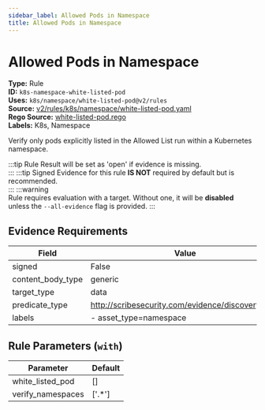 ```yaml
---
sidebar_label: Allowed Pods in Namespace
title: Allowed Pods in Namespace
---  
```

# Allowed Pods in Namespace  
**Type:** Rule  
**ID:** `k8s-namespace-white-listed-pod`  
**Uses:** `k8s/namespace/white-listed-pod@v2/rules`  
**Source:** [v2/rules/k8s/namespace/white-listed-pod.yaml](https://github.com/scribe-public/sample-policies/blob/main/v2/rules/k8s/namespace/white-listed-pod.yaml)  
**Rego Source:** [white-listed-pod.rego](https://github.com/scribe-public/sample-policies/blob/main/v2/rules/k8s/namespace/white-listed-pod.rego)  
**Labels:** K8s, Namespace  

Verify only pods explicitly listed in the Allowed List run within a Kubernetes namespace.

:::tip 
Rule Result will be set as 'open' if evidence is missing.  
::: 
:::tip 
Signed Evidence for this rule **IS NOT** required by default but is recommended.  
::: 
:::warning  
Rule requires evaluation with a target. Without one, it will be **disabled** unless the `--all-evidence` flag is provided.
::: 

## Evidence Requirements  
| Field | Value |
|-------|-------|
| signed | False |
| content_body_type | generic |
| target_type | data |
| predicate_type | http://scribesecurity.com/evidence/discovery/v0.1 |
| labels | - asset_type=namespace |

## Rule Parameters (`with`)  
| Parameter | Default |
|-----------|---------|
| white_listed_pod | [] |
| verify_namespaces | ['.*'] |
